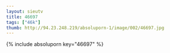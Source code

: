 ```yaml
--- 
layout: sieutv
title: 46697
tags: ["46k"]
thumb: http://94.23.248.219/absoluporn-1/image/002/46697.jpg
---
```

{% include absoluporn key="46697" %} 
